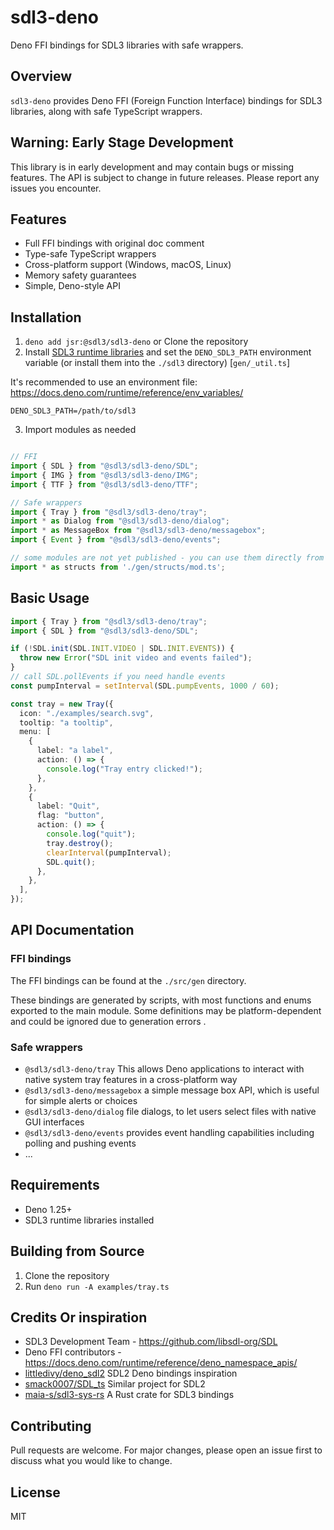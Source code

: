 # sdl3-deno

Deno FFI bindings for SDL3 libraries with safe wrappers.

## Overview

`sdl3-deno` provides Deno FFI (Foreign Function Interface) bindings for SDL3 libraries, along with safe TypeScript wrappers.

## Warning: Early Stage Development

This library is in early development and may contain bugs or missing features. The API is subject to change in future releases. Please report any issues you encounter.

## Features

- Full FFI bindings with original doc comment
- Type-safe TypeScript wrappers
- Cross-platform support (Windows, macOS, Linux)
- Memory safety guarantees
- Simple, Deno-style API

## Installation

1. `deno add jsr:@sdl3/sdl3-deno` or Clone the repository
2. Install [SDL3 runtime libraries](https://github.com/libsdl-org/SDL/releases) and set the `DENO_SDL3_PATH` environment variable (or install them into the `./sdl3` directory) [`gen/_util.ts`]

It's recommended to use an environment file: https://docs.deno.com/runtime/reference/env_variables/

```.env
DENO_SDL3_PATH=/path/to/sdl3
```

3. Import modules as needed


```typescript

// FFI
import { SDL } from "@sdl3/sdl3-deno/SDL";
import { IMG } from "@sdl3/sdl3-deno/IMG";
import { TTF } from "@sdl3/sdl3-deno/TTF";

// Safe wrappers
import { Tray } from "@sdl3/sdl3-deno/tray";
import * as Dialog from "@sdl3/sdl3-deno/dialog";
import * as MessageBox from "@sdl3/sdl3-deno/messagebox";
import { Event } from "@sdl3/sdl3-deno/events";

// some modules are not yet published - you can use them directly from source by cloning the repository
import * as structs from './gen/structs/mod.ts';

```

## Basic Usage

```typescript
import { Tray } from "@sdl3/sdl3-deno/tray";
import { SDL } from "@sdl3/sdl3-deno/SDL";

if (!SDL.init(SDL.INIT.VIDEO | SDL.INIT.EVENTS)) {
  throw new Error("SDL init video and events failed");
}
// call SDL.pollEvents if you need handle events
const pumpInterval = setInterval(SDL.pumpEvents, 1000 / 60);

const tray = new Tray({
  icon: "./examples/search.svg",
  tooltip: "a tooltip",
  menu: [
    {
      label: "a label",
      action: () => {
        console.log("Tray entry clicked!");
      },
    },
    {
      label: "Quit",
      flag: "button",
      action: () => {
        console.log("quit");
        tray.destroy();
        clearInterval(pumpInterval);
        SDL.quit();
      },
    },
  ],
});

```

## API Documentation

### FFI bindings
The FFI bindings can be found at the `./src/gen` directory.

These bindings are generated by scripts, with most functions and enums exported to the main module. Some definitions may be platform-dependent and could be ignored due to generation errors .

### Safe wrappers
- `@sdl3/sdl3-deno/tray` This allows Deno applications to interact with native system tray features in a cross-platform way
- `@sdl3/sdl3-deno/messagebox`  a simple message box API, which is useful for simple alerts or choices
- `@sdl3/sdl3-deno/dialog` file dialogs, to let users select files with native GUI interfaces
- `@sdl3/sdl3-deno/events` provides event handling capabilities including polling and pushing events
- ...

## Requirements

- Deno 1.25+
- SDL3 runtime libraries installed


## Building from Source

1. Clone the repository
2. Run `deno run -A examples/tray.ts`


## Credits Or inspiration

- SDL3 Development Team - https://github.com/libsdl-org/SDL
- Deno FFI contributors - https://docs.deno.com/runtime/reference/deno_namespace_apis/
- [littledivy/deno_sdl2](https://github.com/littledivy/deno_sdl2) SDL2 Deno bindings inspiration
- [smack0007/SDL_ts](https://github.com/smack0007/SDL_ts) Similar project for SDL2
- [maia-s/sdl3-sys-rs](https://github.com/maia-s/sdl3-sys-rs) A Rust crate for SDL3 bindings


## Contributing

Pull requests are welcome. For major changes, please open an issue first to discuss what you would like to change.

## License

MIT
